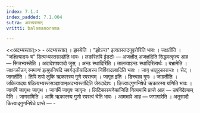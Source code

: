 ```yaml
---
index: 7.1.4
index_padded: 7.1.004
sutra: अदभ्यस्तात्‌
vritti: balamanorama

---
```

<<अदभ्यस्तात्>> - अदभ्यस्तात् । झस्येति । "झोऽन्त" इत्यतस्तदनुवृत्तेरिति भावः । जक्षतीति । "जक्षित्यादयः ष" डित्यभ्यस्तसञ्ज्ञेति भावः । लङस्तिपि ईडटोः —  अजक्षीत् अजक्षदिति सिद्धवत्कृत्य आह —  सिजभ्यस्तेति । अदादेशापवादो जुस् । अन्तः स्थादिरिति । तालव्याऽन्तः स्थादिरित्यर्थः । बभ्रामेति ।जक्षन्क्रीडन् रममाणः॑ इत्युपनिषदि चवर्गतृतीयादित्वस्य निर्विवादत्वादिति भावः । जागृ धातुरृकारान्तः । सेट् । जागर्तीति । तिपि शपो लुकि ऋकारस्य गुणे रपरत्वम् । जागृत इति । ङित्त्वान्न गुणः । जाग्रतीति ।जक्षित्यादयः ष॑डित्यभ्यस्तसञ्ज्ञायाम्अदभ्यस्ता॑दिति जेरदादेशः । ङित्त्वाद्गुणनिषेधे ऋकारस्य यणिति भावः । जागर्षि जागृथः जागृथ । जागर्मि जागृवः जागृमः । लिटिकास्यनेका॑जिति नित्यमामि प्राप्ते आह —  उषविदेत्याम् वेति । जागरामिति । आमि ऋकारस्य गुणो रपरत्वं चेति भावः । आमभावे आह — जगागारेति । अतुसादौ कित्त्वाद्गुणनिषेधे प्राप्ते — - 